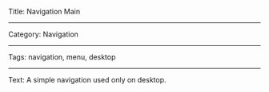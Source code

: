 Title: Navigation Main

---

Category: Navigation

---

Tags: navigation, menu, desktop

---

Text: A simple navigation used only on desktop.

